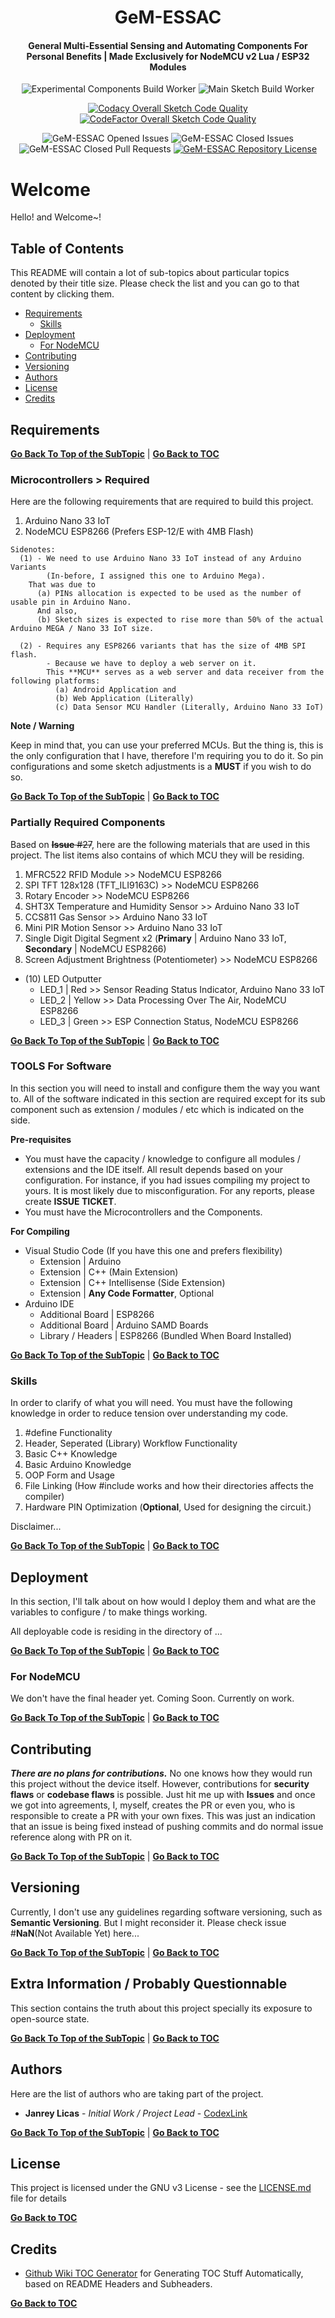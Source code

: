 <h1 align="center">GeM-ESSAC</h1>
<h4 align="center">General Multi-Essential Sensing and Automating Components For Personal Benefits | Made Exclusively for NodeMCU v2 Lua / ESP32 Modules</h4>

<div align="center">

![Experimental Components Build Worker](https://github.com/CodexLink/GeM-ESSAC/workflows/Experimental%20Components%20Build%20Worker/badge.svg)
![Main Sketch Build Worker](https://github.com/CodexLink/GeM-ESSAC/workflows/Main%20Sketch%20Build%20Worker/badge.svg)

[![Codacy Overall Sketch Code Quality](https://img.shields.io/codacy/grade/d8efe2b67dac445d918e277601e801b8?label=Codacy%20Overall%20Sketch%20Code%20Quality&logo=codacy)](https://app.codacy.com/manual/CodexLink/GeM-ESSAC/)
[![CodeFactor Overall Sketch Code Quality](https://img.shields.io/codefactor/grade/github/CodexLink/GeM-ESSAC?label=CodeFactor%20Overall%20Sketch%20Code%20Quality&logo=codefactor)](https://www.codefactor.io/repository/github/codexlink/gem-essac/)

![GeM-ESSAC Opened Issues](https://img.shields.io/github/issues-raw/CodexLink/GeM-ESSAC?color=Orange&label=Opened%20Issues)
![GeM-ESSAC Closed Issues](https://img.shields.io/github/issues-closed-raw/CodexLink/GeM-ESSAC?label=Closed%20Issues)
![GeM-ESSAC Closed Pull Requests](https://img.shields.io/github/issues-pr-closed-raw/CodexLink/GeM-ESSAC?label=Finished%20Pull%20Requests)
[![GeM-ESSAC Repository License](https://img.shields.io/github/license/CodexLink/GeM-ESSAC?color=purple&label=Repository%20License&logo=libreoffice)](https://github.com/CodexLink/GeM-ESSAC/blob/master/LICENSE)

</div>

# Welcome

Hello! and Welcome~!

## Table of Contents

This README will contain a lot of sub-topics about particular topics denoted by their title size. Please check the list and you can go to that content by clicking them.

* [Requirements](#requirements)
  + [Skills](#skills)
* [Deployment](#deployment)
  + [For NodeMCU](#for-nodemcu)
* [Contributing](#contributing)
* [Versioning](#versioning)
* [Authors](#authors)
* [License](#license)
* [Credits](#credits)

## Requirements

**[Go Back To Top of the SubTopic](#--file-structure-deconstruction)** | **[Go Back to TOC](#table-of-contents)**

### Microcontrollers > Required

Here are the following requirements that are required to build this project.

1. Arduino Nano 33 IoT
2. NodeMCU ESP8266 (Prefers ESP-12/E with 4MB Flash)

```
Sidenotes:
  (1) - We need to use Arduino Nano 33 IoT instead of any Arduino Variants
        (In-before, I assigned this one to Arduino Mega).
    That was due to
      (a) PINs allocation is expected to be used as the number of usable pin in Arduino Nano.
      And also,
      (b) Sketch sizes is expected to rise more than 50% of the actual  Arduino MEGA / Nano 33 IoT size.

  (2) - Requires any ESP8266 variants that has the size of 4MB SPI flash.
        - Because we have to deploy a web server on it.
        This **MCU** serves as a web server and data receiver from the following platforms:
          (a) Android Application and
          (b) Web Application (Literally)
          (c) Data Sensor MCU Handler (Literally, Arduino Nano 33 IoT)
```

**Note / Warning**

Keep in mind that, you can use your preferred MCUs. But the thing is, this is the only configuration that I have, therefore I'm requiring you to do it. So pin configurations and some sketch adjustments is a **MUST** if you wish to do so.

**[Go Back To Top of the SubTopic](#--file-structure-deconstruction)** | **[Go Back to TOC](#table-of-contents)**

### Partially Required Components

Based on ~~**Issue** #27~~, here are the following materials that are used in this project. The list items also contains of which MCU they will be residing.

1. MFRC522 RFID Module >> NodeMCU ESP8266
2. SPI TFT 128x128 (TFT_ILI9163C) >> NodeMCU ESP8266
3. Rotary Encoder >> NodeMCU ESP8266
4. SHT3X Temperature and Humidity Sensor >> Arduino Nano 33 IoT
5. CCS811 Gas Sensor >> Arduino Nano 33 IoT
6. Mini PIR Motion Sensor >> Arduino Nano 33 IoT
7. Single Digit Digital Segment x2 (**Primary** | Arduino Nano 33 IoT, **Secondary** | NodeMCU ESP8266)
8. Screen Adjustment Brightness (Potentiometer) >> NodeMCU ESP8266

* (10) LED Outputter
  * LED_1 | Red >> Sensor Reading Status Indicator, Arduino Nano 33 IoT
  * LED_2 | Yellow >> Data Processing Over The Air, NodeMCU ESP8266
  * LED_3 | Green >> ESP Connection Status, NodeMCU ESP8266

**[Go Back To Top of the SubTopic](#--file-structure-deconstruction)** | **[Go Back to TOC](#table-of-contents)**

### TOOLS For Software

In this section you will need to install and configure them the way you want to. All of the software indicated in this section are required except for its sub component such as extension / modules / etc which is indicated on the side.

**Pre-requisites**

- You must have the capacity / knowledge to configure all modules / extensions and the IDE itself. All result depends based on your configuration. For instance, if you had issues compiling my project to yours. It is most likely due to misconfiguration. For any reports, please create **ISSUE TICKET**.
- You must have the Microcontrollers and the Components.

**For Compiling**

* Visual Studio Code (If you have this one and prefers flexibility)
  * Extension | Arduino
  * Extension | C++ (Main Extension)
  * Extension | C++ Intellisense (Side Extension)
  * Extension | **Any Code Formatter**, Optional
* Arduino IDE
  * Additional Board | ESP8266
  * Additional Board | Arduino SAMD Boards
  * Library / Headers | ESP8266 (Bundled When Board Installed)

**[Go Back To Top of the SubTopic](#--file-structure-deconstruction)** | **[Go Back to TOC](#table-of-contents)**

### Skills

In order to clarify of what you will need. You must have the following knowledge in order to reduce tension over understanding my code.

1. #define Functionality
2. Header, Seperated (Library) Workflow Functionality
3. Basic C++ Knowledge
4. Basic Arduino Knowledge
5. OOP Form and Usage
6. File Linking (How #include works and how their directories affects the compiler)
7. Hardware PIN Optimization (**Optional**, Used for designing the circuit.)

Disclaimer...

**[Go Back To Top of the SubTopic](#--file-structure-deconstruction)** | **[Go Back to TOC](#table-of-contents)**

## Deployment

In this section, I'll talk about on how would I deploy them and what are the variables to configure / to make things working.

All deployable code is residing in the directory of ...

**[Go Back To Top of the SubTopic](#--file-structure-deconstruction)** | **[Go Back to TOC](#table-of-contents)**

### For NodeMCU

We don't have the final header yet. Coming Soon. Currently on work.

**[Go Back To Top of the SubTopic](#--file-structure-deconstruction)** | **[Go Back to TOC](#table-of-contents)**

## Contributing

***There are no plans for contributions.*** No one knows how they would run this project without the device itself. However, contributions for **security flaws** or **codebase flaws** is possible. Just hit me up with **Issues** and once we got into agreements, I, myself, creates the PR or even you, who is responsible to create a PR with your own fixes. This was just an indication that an issue is being fixed instead of pushing commits and do normal issue reference along with PR on it.

**[Go Back To Top of the SubTopic](#--file-structure-deconstruction)** | **[Go Back to TOC](#table-of-contents)**

## Versioning

Currently, I don't use any guidelines regarding software versioning, such as **Semantic Versioning**. But I might reconsider it. Please check issue #**NaN**(Not Available Yet) here...

**[Go Back To Top of the SubTopic](#--file-structure-deconstruction)** | **[Go Back to TOC](#table-of-contents)**

## Extra Information / Probably Questionnable

This section contains the truth about this project specially its exposure to open-source state.

**[Go Back To Top of the SubTopic](#--file-structure-deconstruction)** | **[Go Back to TOC](#table-of-contents)**

## Authors

Here are the list of authors who are taking part of the project.

* **Janrey Licas** - *Initial Work / Project Lead* - [CodexLink](https://github.com/CodexLink)

**[Go Back To Top of the SubTopic](#--file-structure-deconstruction)** | **[Go Back to TOC](#table-of-contents)**

## License

This project is licensed under the GNU v3 License - see the [LICENSE.md](https://github.com/CodexLink/IoTMesC/blob/master/README.md) file for details

**[Go Back to TOC](#table-of-contents)**

## Credits

* [Github Wiki TOC Generator](https://ecotrust-canada.github.io/markdown-toc/) for  Generating TOC Stuff Automatically, based on README Headers and Subheaders.

**[Go Back to TOC](#table-of-contents)**
